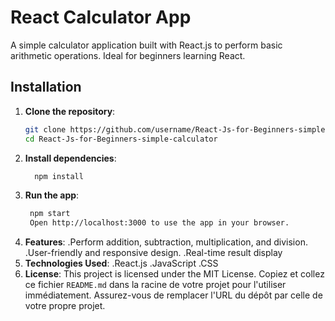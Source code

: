# React Calculator App

A simple calculator application built with React.js to perform basic arithmetic operations. Ideal for beginners learning React.

## Installation

1. **Clone the repository**:
   ```bash
   git clone https://github.com/username/React-Js-for-Beginners-simple-calculator.git
   cd React-Js-for-Beginners-simple-calculator
2. **Install dependencies**:
   ```bash
     npm install
3. **Run the app**:
    ```bash
     npm start
     Open http://localhost:3000 to use the app in your browser.
4. **Features**:
    .Perform addition, subtraction, multiplication, and division.
    .User-friendly and responsive design.
    .Real-time result display
5. **Technologies Used**:
    .React.js
    .JavaScript
    .CSS
6. **License**:
This project is licensed under the MIT License.
Copiez et collez ce fichier `README.md` dans la racine de votre projet pour l'utiliser immédiatement. Assurez-vous de remplacer l'URL du dépôt par celle de votre propre projet.
